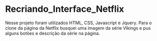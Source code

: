 # Recriando_Interface_Netflix

Nesse projeto foram utilizados HTML, CSS, Javascript e Jquery. Para o clone da página da Netflix busquei uma imagem da série Vikings e pus alguns botões e descrição da série na página.
